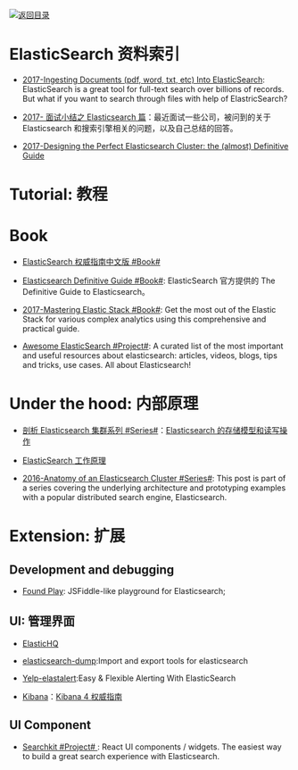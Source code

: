 [![返回目录](https://parg.co/UGo)](https://parg.co/b4z)

# ElasticSearch 资料索引

* [2017-Ingesting Documents (pdf, word, txt, etc) Into ElasticSearch](https://blog.ambar.cloud/ingesting-documents-pdf-word-txt-etc-into-elasticsearch/): ElasticSearch is a great tool for full-text search over billions of records. But what if you want to search through files with help of ElastricSearch?

* [2017- 面试小结之 Elasticsearch 篇](http://ginobefunny.com/post/elasticsearch_interview_questions/)：最近面试一些公司，被问到的关于 Elasticsearch 和搜索引擎相关的问题，以及自己总结的回答。

* [2017-Designing the Perfect Elasticsearch Cluster: the (almost) Definitive Guide](https://parg.co/byu)

# Tutorial: 教程

# Book

* [ElasticSearch 权威指南中文版 #Book#](http://es.xiaoleilu.com/010_Intro/00_README.html)

* [Elasticsearch Definitive Guide #Book#](https://github.com/elastic/elasticsearch-definitive-guide): ElasticSearch 官方提供的 The Definitive Guide to Elasticsearch。

* [2017-Mastering Elastic Stack #Book#](https://parg.co/bgs): Get the most out of the Elastic Stack for various complex analytics using this comprehensive and practical guide.

- [Awesome ElasticSearch #Project#](https://github.com/dzharii/awesome-elasticsearch): A curated list of the most important and useful resources about elasticsearch: articles, videos, blogs, tips and tricks, use cases. All about Elasticsearch!

# Under the hood: 内部原理

* [剖析 Elasticsearch 集群系列 #Series#](http://www.infoq.com/cn/articles/analysis-of-elasticsearch-cluster-part01?from=groupmessage&isappinstalled=1)：[Elasticsearch 的存储模型和读写操作]()

* [ElasticSearch 工作原理](https://my.oschina.net/yjwxh/blog/675354)

- [2016-Anatomy of an Elasticsearch Cluster #Series#](https://parg.co/UZz): This post is part of a series covering the underlying architecture and prototyping examples with a popular distributed search engine, Elasticsearch.

# Extension: 扩展

## Development and debugging

* [Found Play](https://www.found.no/play#): JSFiddle-like playground for Elasticsearch;

## UI: 管理界面

* [ElasticHQ](http://www.elastichq.org/index.html)

* [elasticsearch-dump](https://github.com/taskrabbit/elasticsearch-dump):Import and export tools for elasticsearch

* [Yelp-elastalert](https://github.com/Yelp/elastalert):Easy & Flexible Alerting With ElasticSearch

* [Kibana](https://github.com/elastic/kibana)：[Kibana 4 权威指南](http://www.code123.cc/docs/kibana-logstash/v4/index.html)

## UI Component

* [Searchkit #Project# ](https://github.com/searchkit/searchkit): React UI components / widgets. The easiest way to build a great search experience with Elasticsearch.
